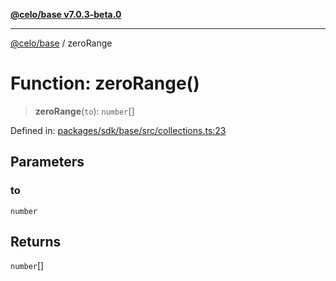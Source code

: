 [**@celo/base v7.0.3-beta.0**](../README.md)

***

[@celo/base](../README.md) / zeroRange

# Function: zeroRange()

> **zeroRange**(`to`): `number`[]

Defined in: [packages/sdk/base/src/collections.ts:23](https://github.com/celo-org/developer-tooling/blob/master/packages/sdk/base/src/collections.ts#L23)

## Parameters

### to

`number`

## Returns

`number`[]

